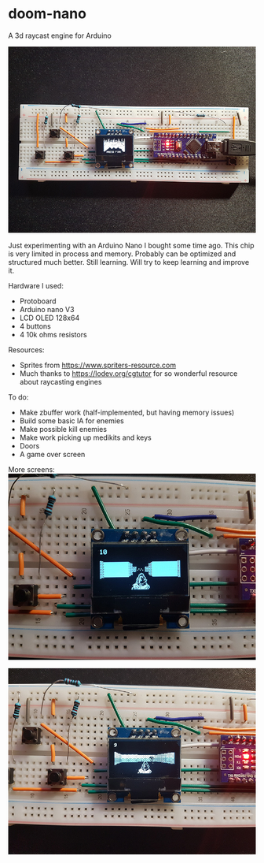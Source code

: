 # doom-nano
A 3d raycast engine for Arduino

![](/screen-1.jpg?raw=true)

Just experimenting with an Arduino Nano I bought some time ago. This chip is very limited in process and memory.
Probably can be optimized and structured much better. Still learning.
Will try to keep learning and improve it.

Hardware I used:
- Protoboard
- Arduino nano V3
- LCD OLED 128x64
- 4 buttons
- 4 10k ohms resistors

Resources:
- Sprites from https://www.spriters-resource.com
- Much thanks to https://lodev.org/cgtutor for so wonderful resource about raycasting engines

To do:
- Make zbuffer work (half-implemented, but having memory issues)
- Build some basic IA for enemies
- Make possible kill enemies
- Make work picking up medikits and keys
- Doors
- A game over screen

More screens:
![](/screen-2.jpg?raw=true)

![](/screen-3.jpg?raw=true)
